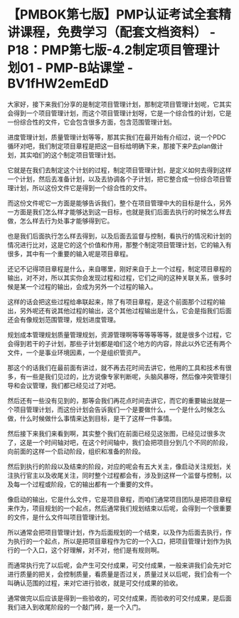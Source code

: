 # 【PMBOK第七版】PMP认证考试全套精讲课程，免费学习（配套文档资料） - P18：PMP第七版-4.2制定项目管理计划01 - PMP-B站课堂 - BV1fHW2emEdD

大家好，接下来我们分享的是制定项目管理计划，那制定项目管理计划呢，它其实会得到一个项目管理计划，而这个项目管理计划呀，它是一个综合性的计划，它是一份综合性的文件，它会包含很多方面，包含范围管理计划。

进度管理计划，质量管理计划等等，那其实我们在最开始有介绍过，说一个PDC循环对吧，我们制定项目章程是把这一目标给明确下来，那接下来P去plan做计划，其实咱们的这个制定项目管理计划。

它就是在我们去制定这个计划的过程，制定项目管理计划，是定义如何去得到这样一个计划，然后去准备计划，以及去协调各个子计划，把它整合成一份综合项目管理计划，所以这份文件它是得到一个综合性的文件。

而这份文件呢它一方面是能够告诉我们，整个在项目管理中大的目标是什么，另外一方面是我们怎么样才能够达到这一目标，也就是我们后面去执行的时候怎么样去做，怎么样去行为处事才能够得到它。

也是我们后面执行怎么样去得到，以及后面去监督与控制，看执行的情况和计划的情况进行比对，这是它的这个价值和作用，那整个制定项目管理计划，它的输入有很多，其中有一个重要的输入呢是项目章程。

还记不记得项目章程是什么，来自哪里，刚好来自于上一个过程，制定项目章程的输出，对不对，所以其实你会发现过程和过程，它们之间的这种关联关系，很多时候是某一个过程的输出，会成为另外一个过程的输入。

这样的话会把这些过程给串联起来，除了有项目章程，是这个前面那个过程的输出，另外呢还有说其他过程的输出，这个其他过程输出是什么，它会是指我们后面还会有像规划范围管理，规划进度管理。

规划成本管理规划质量管理规划，资源管理啊等等等等等等，就是很多个过程，它会得到若干的子计划，那些子计划都是咱们这个地方的内容，除此以外它还有两个文件，一个是事业环境因素，一个是组织管资产。

那这个的话我们在最前面有讲过，就不再去花时间去讲它，他用的工具和技术有很多，有一些是我们见过的，比方说像专家判断呢，头脑风暴呀，然后像冲突管理引导和会议管理，我们都已经见过了对吧。

然后还有一些没有见到的，那等会我们再花点时间去讲它，而它的重要输出就是一个项目管理计划，而这份计划会告诉我们一个是要做什么，一个是什么时候怎么做，什么时候做什么事情来达到目标，是干了这样一件事情。

然后接下来我们来看到啊，其实整个我们在前面已经见这张图，已经见过很多次了，这是一个时间轴对吧，在这个时间轴中，我们会把项目分到几个不同的阶段，向前面的这样一个启动阶段，组织和准备的阶段。

然后到执行的阶段以及结束的阶段，对应的呢会有五大关主，像启动关注规划，关注执行官主以及收尾关注，同时整个过程都会有，涉及到这样一个监督与控制，以及每一个过程或阶段，它的输出都有一个重要的文件。

像启动的输出，它是什么文件，它是项目章程，而咱们通常项目团队是把项目章程来作为，项目规划的一个起点，然后通常我们规划结束以后呢，会得到一个很重要的文件，是什么文件叫项目管理计划。

所以通常会把项目管理计划，作为后面规划的一个结束，以及作为后面去执行，作为执行的一个起点，所以是把项目章程作为它的一个入口，把项目管理计划作为执行的一个入口，这个好理解，对不对，他们是有规则啊。

而通常执行完了以后呢，会产生可交付成果，可交付成果，一般来讲我们会先对它进行质量的把关，会控制质量，看质量是否过关，质量过关以后呢，我们会有一个叫确认范围的过程，来对它进行验收，就是可交付成果的验收。

通常做完以后应该是得到一些验收的，可交付成果，而验收的可交付成果，是后面我们进入到收尾阶段的一个敲门砖，是一个入门。

